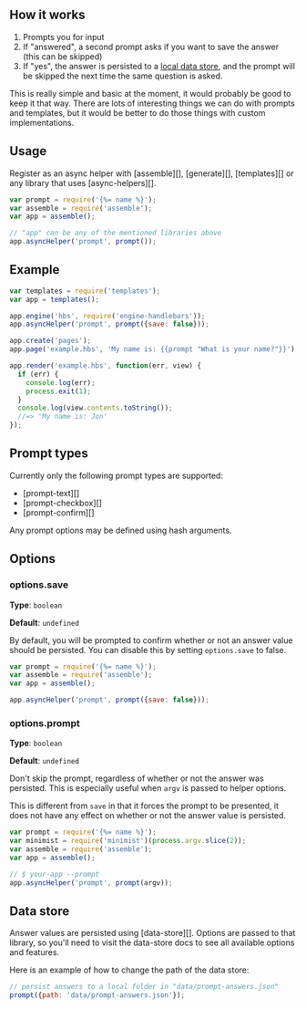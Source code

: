 ## How it works

1. Prompts you for input
1. If "answered", a second prompt asks if you want to save the answer (this can be skipped)
1. If "yes", the answer is persisted to a [local data store](#data-store), and the prompt will be skipped the next time the same question is asked. 

This is really simple and basic at the moment, it would probably be good to keep it that way. There are lots of interesting things we can do with prompts and templates, but it would be better to do those things with custom implementations.

## Usage

Register as an async helper with [assemble][], [generate][], [templates][] or any library that uses [async-helpers][].

```js
var prompt = require('{%= name %}');
var assemble = require('assemble');
var app = assemble();

// "app" can be any of the mentioned libraries above
app.asyncHelper('prompt', prompt());
```

## Example

```js
var templates = require('templates');
var app = templates();

app.engine('hbs', require('engine-handlebars'));
app.asyncHelper('prompt', prompt({save: false}));

app.create('pages');
app.page('example.hbs', 'My name is: {{prompt "What is your name?"}}');

app.render('example.hbs', function(err, view) {
  if (err) {
    console.log(err);
    process.exit(1);
  }
  console.log(view.contents.toString());
  //=> 'My name is: Jon'
});
```

## Prompt types

Currently only the following prompt types are supported:

- [prompt-text][]
- [prompt-checkbox][]
- [prompt-confirm][]

Any prompt options may be defined using hash arguments. 

## Options

### options.save

**Type**: `boolean`

**Default**: `undefined` 

By default, you will be prompted to confirm whether or not an answer value should be persisted. You can disable this by setting `options.save` to false.

```js
var prompt = require('{%= name %}');
var assemble = require('assemble');
var app = assemble();

app.asyncHelper('prompt', prompt({save: false}));
```


### options.prompt

**Type**: `boolean`

**Default**: `undefined` 

Don't skip the prompt, regardless of whether or not the answer was persisted. This is especially useful when `argv` is passed to helper options.

This is different from `save` in that it forces the prompt to be presented, it does not have any effect on whether or not the answer value is persisted.

```js
var prompt = require('{%= name %}');
var minimist = require('minimist')(process.argv.slice(2));
var assemble = require('assemble');
var app = assemble();

// $ your-app --prompt
app.asyncHelper('prompt', prompt(argv));
```


## Data store

Answer values are persisted using [data-store][]. Options are passed to that library, so you'll need to visit the data-store docs to see all available options and features. 

Here is an example of how to change the path of the data store:

```js
// persist answers to a local folder in "data/prompt-answers.json"
prompt({path: 'data/prompt-answers.json'});
```
